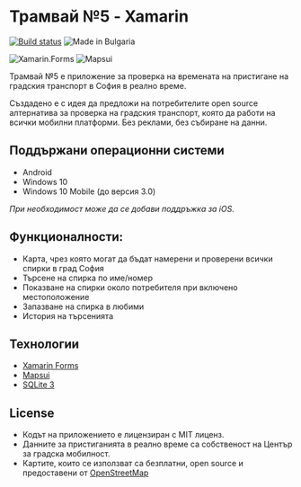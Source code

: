 # Трамвай №5 - Xamarin
[![Build status](https://ci.appveyor.com/api/projects/status/pop7yhvoqu5r9xoe?svg=true)](https://ci.appveyor.com/project/betrakiss/tramlinefive-xamarin)
![Made in Bulgaria](https://img.shields.io/static/v1?label=made%20in&message=Bulgaria&color=success)

![Xamarin.Forms](https://img.shields.io/static/v1?label=Xamarin.Forms%20&message=5.0.0&color=blue)
![Mapsui](https://img.shields.io/static/v1?label=mapsui%20&message=4.0.0-beta&color=blue)

Трамвай №5 е приложение за проверка на времената на пристигане на градския транспорт в София в реално време.

Създадено е с идея да предложи на потребителите open source алтернатива за проверка на градския транспорт, която да работи на всички мобилни платформи. 
Без реклами, без събиране на данни.

## Поддържани операционни системи 
* Android
* Windows 10 
* Windows 10 Mobile (до версия 3.0)

*При необходимост може да се добави поддръжка за iOS.*

## Функционалности:
* Карта, чрез която могат да бъдат намерени и проверени всички спирки в град София
* Търсене на спирка по име/номер
* Показване на спирки около потребителя при включено местоположение
* Запазване на спирка в любими
* История на търсенията 

## Технологии
* [Xamarin Forms](https://github.com/xamarin/Xamarin.Forms)
* [Mapsui](https://github.com/mapsui/Mapsui)
* [SQLite 3](https://www.sqlite.org/index.html)

## License
* Кодът на приложението е лицензиран с MIT лиценз.
* Данните за пристиганията в реално време са собственост на Център за градска мобилност.
* Картите, които се използват са безплатни, open source и предоставени от [OpenStreetMap](https://www.openstreetmap.org/copyright)
